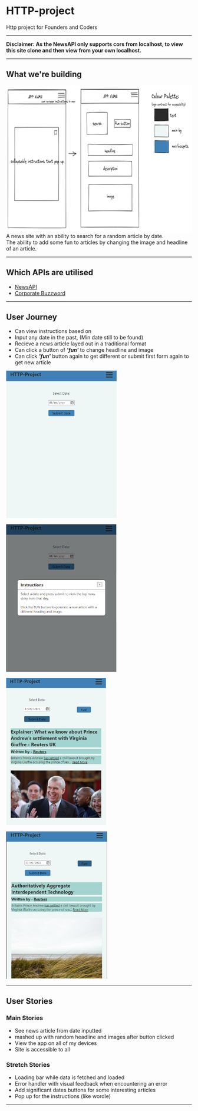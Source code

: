 # HTTP-project

Http project for Founders and Coders

---

**Disclaimer: As the NewsAPI only supports cors from localhost, to view this site clone and then view from your own localhost.**

---

## What we're building

<img src="./images/design-layout.png"
     alt="Landing Page"
     style="float: left; margin-right: 10px; height:25rem;" />


A news site with an ability to search for a random article by date.  
The ability to add some fun to articles by changing the image and headline of an article.

---

## Which APIs are utilised

- [NewsAPI](https://newsapi.org/#documentation)
- [Corporate Buzzword](https://github.com/sameerkumar18/corporate-bs-generator-api)
<!-- Still need to work out an image API -->

---

## User Journey <!-- INPUT SCREENSHOTS -->
- Can view instructions based on 
- Input any date in the past, (Min date still to be found) 
- Recieve a news article layed out in a traditional format 
- Can click a button of ***'fun'*** to change headline and image 
- Can click  ***'fun'*** button again to get different or submit first form again to get new article

<img src="./images/landing.png"
     alt="Landing Page"
     style="height:25rem;" />
     
<img src="./images/instructions.png"
     alt="Landing Page"
     style="height:25rem;" />

<img src="./images/article.png"
     alt="Article"
     style="height:25rem;" />

<img src="./images/fun-article.png"
     alt="Fun Article"
     style="height:25rem;" />   

---

## User Stories

### Main Stories

- See news article from date inputted
- mashed up with random headline and images after button clicked
- View the app on all of my devices
- Site is accessible to all

### Stretch Stories

- Loading bar while data is fetched and loaded
- Error handler with visual feedback when encountering an error
- Add significant dates buttons for some interesting articles
- Pop up for the instructions (like wordle)

---
